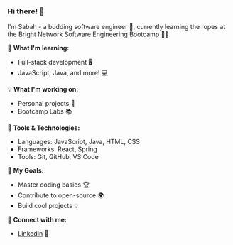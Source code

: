 ### Hi there! 👋

I'm Sabah - a budding software engineer 🚀, currently learning the ropes at the Bright Network Software Engineering Bootcamp 🧑‍💻.

🌱 **What I'm learning:**
- Full-stack development 🖥️
- JavaScript, Java, and more! 💻

💡 **What I'm working on:**
- Personal projects 🎨
- Bootcamp Labs 📚

🔧 **Tools & Technologies:**
- Languages: JavaScript, Java, HTML, CSS
- Frameworks: React, Spring
- Tools: Git, GitHub, VS Code

🌟 **My Goals:**
- Master coding basics 🏆
- Contribute to open-source 🌍
- Build cool projects 💡

💬 **Connect with me:**
- [LinkedIn](https://uk.linkedin.com/in/sabah-y-05389115b?trk=people-guest_people_search-card) 💼

